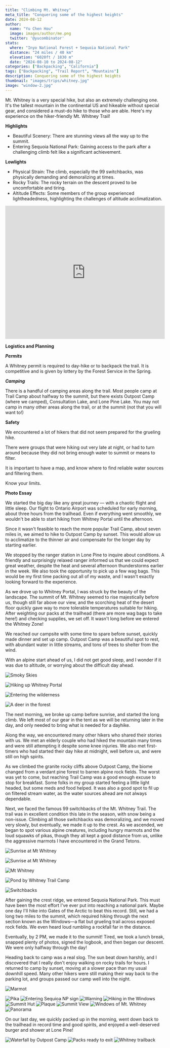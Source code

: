 ```yaml
---
title: "Climbing Mt. Whitney"
meta_title: "Conquering some of the highest heights"
date: 2024-08-12
author: 
  name: "Yu Chen Hou"
  image: images/author/me.png
  twitter: '@yucombinator'
stats:
  where: "Inyo National Forest + Sequoia National Park"
  distance: "24 miles / 40 km"
  elevation: "6020ft / 1830 m"
  date: "2024-08-10 to 2024-08-12"
categories: ["Backpacking", "California"]
tags: ["Backpacking", "Trail Report", "Mountains"]
description: Conquering some of the highest heights
thumbnail: "images/trips/whitney.jpg"
image: "window-2.jpg"
---
```


Mt. Whitney is a very special hike, but also an extremely challenging one. It's the tallest mountain in the continental US and hikeable without special gear, and considered a must-do hike to those who are able. Here's my experience on the hiker-friendly Mt. Whitney Trail!

**Highlights**

- Beautiful Scenery: There are stunning views all the way up to the summit.
- Entering Sequoia National Park: Gaining access to the park after a challenging climb felt like a significant achievement.

**Lowlights**

- Physical Strain: The climb, especially the 99 switchbacks, was physically demanding and demoralizing at times.
- Rocky Trails: The rocky terrain on the descent proved to be uncomfortable and tiring.
- Altitude Effects: Some members of the group experienced lightheadedness, highlighting the challenges of altitude acclimatization.

<iframe src="https://www.gaiagps.com/public/hDtlmLEIFQusoFqVaTfV7lx2/?embed=True" style="border:none; overflow-y: hidden; background-color:white; min-width: 320px; max-width:800px; width:100%; height: 420px;" seamless></iframe>

**Logistics and Planning**

***Permits***

A Whitney permit is required to day-hike or to backpack the trail. It is competitive and is given by lottery by the Forest Service in the Spring.

***Camping***

There is a handful of camping areas along the trail. Most people camp at Trail Camp about halfway to the summit, but there exists Outpost Camp (where we camped), Consultation Lake, and Lone Pine Lake. You may not camp in many other areas along the trail, or at the summit (not that you will want to!)

**Safety**

We encountered a lot of hikers that did not seem prepared for the grueling hike.

There were groups that were hiking out very late at night, or had to turn around because they did not bring enough water to summit or means to filter.

It is important to have a map, and know where to find reliable water sources and filtering them. 

Know your limits.

**Photo Essay**

We started the big day like any great journey — with a chaotic flight and little sleep. Our flight to Ontario Airport was scheduled for early morning, about three hours from the trailhead. Even if everything went smoothly, we wouldn't be able to start hiking from Whitney Portal until the afternoon.

Since it wasn't feasible to reach the more popular Trail Camp, about seven miles in, we aimed to hike to Outpost Camp by sunset. This would allow us to acclimatize to the thinner air and compensate for the longer day by starting earlier.

We stopped by the ranger station in Lone Pine to inquire about conditions. A friendly and surprisingly relaxed ranger informed us that we could expect great weather, despite the heat and several afternoon thunderstorms earlier in the week. We also took the opportunity to pick up a few wag bags. This would be my first time packing out all of my waste, and I wasn't exactly looking forward to the experience.

As we drove up to Whitney Portal, I was struck by the beauty of the landscape. The summit of Mt. Whitney seemed to rise majestically before us, though still far above our view, and the scorching heat of the desert floor quickly gave way to more tolerable temperatures suitable for hiking. After weighting our packs at the trailhead (there are more wag bags to take here!) and checking supplies, we set off. It wasn't long before we entered the Whitney Zone!

We reached our campsite with some time to spare before sunset, quickly made dinner and set up camp. Outpost Camp was a beautiful spot to rest, with abundant water in little streams, and tons of trees to shelter from the wind.

With an alpine start ahead of us, I did not get good sleep, and I wonder if it was due to altitude, or worrying about the difficult day ahead.

![Smoky Skies](smoky-skies.jpg "Sierra with the summer wildfires")

![Hiking up Whitney Portal](hiking-up.jpg "Hiking up Whitney Portal")

![Entering the wilderness](wilderness.jpg "Entering the wilderness")

![A deer in the forest](deer.jpg "A resident came to greet us")

The next morning, we broke up camp before sunrise, and started the long climb. We left most of our gear in the tent as we will be returning later in the day, and only needed to bring what is needed for a dayhike.

Along the way, we encountered many other hikers who shared their stories with us. We met an elderly couple who had hiked the mountain many times and were still attempting it despite some knee injuries. We also met first-timers who had started their day hike at midnight, well before us, and were still on high spirits.

As we climbed the granite rocky cliffs above Outpost Camp, the biome changed from a verdant pine forest to barren alpine rock fields. The worst was yet to come, but reaching Trail Camp was a good enough excuse to stop for breakfast. Some folks in my group started feeling a little light headed, but some meds and food helped. It was also a good spot to fil up on filtered stream water, as the water sources ahead are not always dependable.

Next, we faced the famous 99 switchbacks of the Mt. Whitney Trail. The trail was in excellent condition this late in the season, with snow being a non-issue. Climbing all those switchbacks was demoralizing, and we moved very slowly, but eventually, we made it up to the crest. As we ascended, we began to spot various alpine creatures, including hungry marmots and the loud squawks of pikas, though they all kept a good distance from us, unlike the aggressive marmots I have encountered in the Grand Tetons.

![Sunrise at Mt Whitney](sunrise.jpg "Sunrise at Mt Whitney")

![Sunrise at Mt Whitney](sunrise-2.jpg "Sunrise at Mt Whitney")

![Mt Whitney](rocks.jpg "Rocks, rocks everywhere")

![Pond by Whitney Trail Camp](trail-camp-pond.jpg "Pond by Whitney Trail Camp, the last water we're going to see")

![Switchbacks](switchbacks.jpg "Looking back from the Cables")

After gaining the crest ridge, we entered Sequoia National Park. This must have been the most effort I've ever put into reaching a national park. Maybe one day I'll hike into Gates of the Arctic to beat this record. Still, we had a long two miles to the summit, which required hiking through the next section known as the Windows—a flat but grueling trail across exposed rock fields. We even heard loud rumbling a rockfall far in the distance.

Eventually, by 2 PM, we made it to the summit! Tired, we took a lunch break, snapped plenty of photos, signed the logbook, and then began our descent. We were only halfway through the day!

Heading back to camp was a real slog. The sun beat down harshly, and I discovered that I really don't enjoy walking on rocky trails for hours. I returned to camp by sunset, moving at a slower pace than my usual downhill speed. Many other hikers were still making their way back to the parking lot, and groups passed our camp well into the night.

![Marmot](marmot.jpg "A hungry marmot")

![Pika](pika.jpg "A chunky pika")
![Entering Sequioa NP sign](entering-sequoia.jpg "Entering Sequioa NP at the Crest")
![Warning](warning.jpg "A foreboding warning about storms")
![Hiking in the Windows](window-1.jpg "Hiking in the Windows")
![Summit Hut](hut.jpg "Summit Hut")
![Plaque](plaque.jpg "A plaque")
![Summit View](summit.jpg "A view down the summit back towards where we staryed")
![Windows of Mt. Whitney](window-2.jpg "Hiking in the Windows")
![Panorama](pano.jpg "A panorama of the views into the national park")

On our last day, we quickly packed up in the morning, went down back to the trailhead in record time and good spirits, and enjoyed a well-deserved burger and shower at Lone Pine!

![Waterfall by Outpost Camp](waterfall.jpg "A waterfall right next to Outpost Camp")
![Packs ready to exit](exit.jpg "Packs ready to exit")
![Whitney trailback](trailhead.jpg "The trailhead was a welcome sight")
